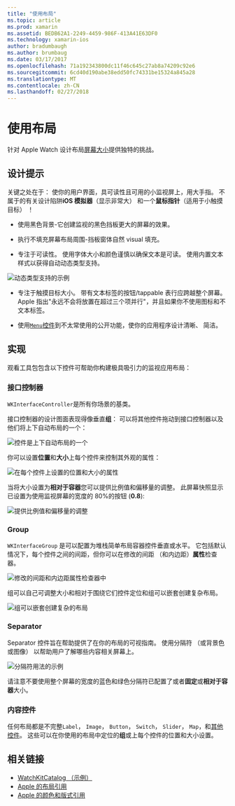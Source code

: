 ```yaml
---
title: "使用布局"
ms.topic: article
ms.prod: xamarin
ms.assetid: BEDB62A1-2249-4459-986F-413A41E63DF0
ms.technology: xamarin-ios
author: bradumbaugh
ms.author: brumbaug
ms.date: 03/17/2017
ms.openlocfilehash: 71a192343800dc11f46c645c27ab8a74209c92e6
ms.sourcegitcommit: 6cd40d190abe38edd50fc74331be15324a845a28
ms.translationtype: MT
ms.contentlocale: zh-CN
ms.lasthandoff: 02/27/2018
---
```

# <a name="working-with-layout"></a>使用布局

针对 Apple Watch 设计布局[屏幕大小](~/ios/watchos/app-fundamentals/screen-sizes.md)提供独特的挑战。

## <a name="design-tips"></a>设计提示

关键之处在于： 使你的用户界面，具可读性且可用的小监视屏上，用大手指。 不属于的有关设计陷阱**iOS 模拟器**（显示非常大） 和一个**鼠标指针**（适用于小触摸目标） ！

- 使用黑色背景-它创建监视的黑色挡板更大的屏幕的效果。

- 执行不填充屏幕布局周围-挡板窗体自然 visual 填充。

- 专注于可读性。 使用字体大小和颜色谨慎以确保文本是可读。 使用内置文本样式以获得自动动态类型支持。

![](layout-images/type.png "动态类型支持的示例")

- 专注于触摸目标大小。 带有文本标签的按钮/tappable 表行应跨越整个屏幕。 Apple 指出"永远不会将放置在超过三个项并行"，并且如果你不使用图标和不文本标签。

- 使用[`Menu`控件](~/ios/watchos/user-interface/menu.md)到不太常使用的公开功能，使你的应用程序设计清晰、 简洁。


## <a name="implementation"></a>实现

观看工具包包含以下控件可帮助你构建极具吸引力的监视应用布局：

### <a name="interface-controller"></a>接口控制器

`WKInterfaceController`是所有你场景的基类。

接口控制器的设计图面表现得像垂直**组**： 可以将其他控件拖动到接口控制器以及他们将上下自动布局的一个：

![](layout-images/controller-scene.png "控件是上下自动布局的一个")

你可以设置**位置**和**大小**上每个控件来控制其外观的属性：

![](layout-images/positionsize-attributes.png "在每个控件上设置的位置和大小的属性")

当将大小设置为**相对于容器**您可以提供比例值和偏移量的调整。 此屏幕快照显示已设置为使用监视屏幕的宽度的 80%的按钮 (**0.8**):

![](layout-images/button-attributes.png "提供比例值和偏移量的调整")


### <a name="group"></a>Group

`WKInterfaceGroup` 是可以配置为堆栈简单布局容器控件垂直或水平。 它包括默认情况下，每个控件之间的间距，但你可以在修改的间距 （和内边距）**属性**检查器。

![](layout-images/group-attributes.png "修改的间距和内边距属性检查器中")

组可以自己可调整大小和相对于围绕它们控件定位和组可以嵌套创建复杂布局。

![](layout-images/group-scene.png "组可以嵌套创建复杂的布局")


### <a name="separator"></a>Separator

Separator 控件旨在帮助提供了在你的布局的可视指南。 使用分隔符 （或背景色或图像） 以帮助用户了解哪些内容相关屏幕上。

![](layout-images/separator-scene.png "分隔符用法的示例")

请注意不要使用整个屏幕的宽度的蓝色和绿色分隔符已配置了或者**固定**或**相对于容器**大小。

### <a name="content-controls"></a>内容控件

任何布局都是不完整`Label`， `Image`， `Button`， `Switch`， `Slider`， `Map`，和[其他控件](~/ios/watchos/user-interface/index.md)。
这些可以在你使用的布局中定位的**组**或上每个控件的位置和大小设置。



## <a name="related-links"></a>相关链接

- [WatchKitCatalog （示例）](https://developer.xamarin.com/samples/monotouch/WatchKit/WatchKitCatalog/)
- [Apple 的布局引用](https://developer.apple.com/library/prerelease/ios/documentation/UserExperience/Conceptual/WatchHumanInterfaceGuidelines/Layout.html)
- [Apple 的颜色和版式引用](https://developer.apple.com/library/prerelease/ios/documentation/UserExperience/Conceptual/WatchHumanInterfaceGuidelines/ColorandTypography.html)
